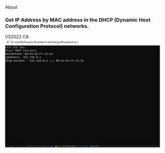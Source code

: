About
### Get IP Address by MAC address in the DHCP (Dynamic Host Configuration Protocol) networks.
VS2022 C#.
![console program](kep.png)
